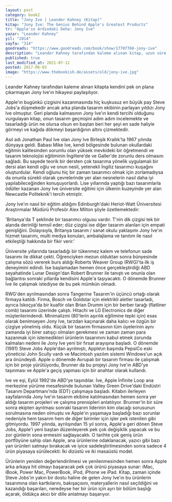 ```yaml
---
layout: post  
category: book2  
title: "Jony Ive | Leander Kahney (Kitap)"  
kitap: "Jony Ive: The Genius Behind Apple's Greatest Products"  
tr: "Apple'ın Ardındaki Deha: Jony Ive"  
yazar: "Leander Kahney"  
yil: "2014"  
sayfa: "314"  
goodreads: "https://www.goodreads.com/book/show/17707768-jony-ive"
description: "Leander Kahney tarafından kaleme alınan kitap, uzun süre Apple'ın baş tasarımcısı olarak çalışan ancak kendisini pek de ön plana çıkarmayan Jony Ive'ın hikayesini anlatıyor."
published: true
last_modified_at: 2021-07-12
posted: 2017-06-03
image: "https://www.thebookish.de/assets/old/jony-ive.jpg"
---
```


Leander Kahney tarafından kaleme alınan kitapta kendini pek on plana çıkarmayan Jony Ive'ın hikayesi paylaşılıyor.   
  
Apple'ın bugünkü çizgisini kazanmasında hiç kuşkusuz en büyük pay Steve Jobs'a düşmekedir ancak arka planda tasarım ekibinin parlayan yıldızı Jony Ive olmuştur. Geri planda kalmasının Jony Ive'ın kendi tercihi olduğunu vurgulayan kitap, onun tasarım geçmişini adım adım incelemekte ve tasarladığı ürün ne olursa olsun en baştan beri her şeyi en sade haliyle görmeyi ve kağıda dökmeyi başardığının altını çizmektedir.   
  
Asıl adı Jonathan Paul Ive olan Jony Ive Birleşik Krallık'ta 1967 yılında dünyaya geldi. Babası Mike Ive, kendi bölgesinde bulunan okullardaki eğitmin kalitesinden sorumlu olan yüksek mevkideki bir öğretmendi ve tasarım teknolojisi eğitiminin İngiltere'de ve Galler'de zorunlu ders olmasını sağladı. Bu sayede teorik bir dersten çok tasarıma yönelik uygulamalı bir dersi alan kendi oğlu ve onun nesli, yetenekli İngiliz tasarımcı kuşağını oluşturdular. Kendi oğlunu hiç bir zaman tasarımcı olmak için zorlamadıysa da onunla sürekli olarak çevrelerinde yer alan nesnelerin nasıl daha iyi yapılabileceğinden konuşuyorlardı. Lise yıllarında yaptığı bazı tasarımlarla ödüller kazanan Jony Ive üniversite eğitimi için ülkenin kuzeyinde yer alan Newcastle Politeknik'i tercih etmiştir. 
  
Jony Ive'ın nasıl bir eğitim aldığını Edinburgh'daki Heriot-Watt Üniversitesi Araştırmalar Müdürü Profesör Alex Milton şöyle özetlemektedir:   
  
'Britanya'da T şeklinde bir tasarımcı olgusu vardır. T'nin dik çizgisi tek bir alanda derinliği temsil eder; düz çizgisi ise diğer tasarım alanları için empati genişliğini. Dolayısıyla, Britanya tasarım / sanat okulu yaklaşımı Jony Ive'ın hizmet tasarımı, multi medya konuları, ambalajlama ve tanıtım ile nasıl etkileştiği hakkında bir fikir verir.'  
  
Üniversite yıllarında tasarladığı bir tükenmez kalem ve telefonun sade tasarımı ile dikkat çekti. Öğrenciyken mezun olduktan sonra bünyesinde çalışma sözü vererek burs aldığı Roberts Weaver Group (RWG)'ta ilk iş deneyimini edindi. İse başlamadan hemen önce gerçekleştirdiği ABD seyahatinde Lunar Design'dan Robert Brunner ile tanıştı ve onunla olan bağlantısı sonraki yıllarda kendisini Apple'a taşıyacaktı. O dönemde Brunner İve ile çalışmak istediyse de bu pek mümkün olmadı.  
  
RWG'den ayrılmasından sonra Tangerine Tasarım'in üçüncü ortağı olarak firmaya katıldı. Firma, Bosch ve Goldstar için elektrikli aletler tasarladı, ayrıca İskoçya'da bir kuaför olan Brian Drumm için bir berber tarağı (flatliner comb) tasarımı üzerinde çalıştı. Hitachi ve LG Electronics de diğer müşterilerindendi. Minimalizmi (80'lerin aşırılık eğilimine tepki için) esas olarak benimseyen Jony Ive, tarzdan kaçınarak daha kalıcı ve özgün bir çizgiye yönelmiş oldu. Küçük bir tasarım firmasının tüm üyelerinin aynı zamanda iyi birer satışçı olmaları gerekmesi ve zaman zaman para kazanmak için istemedikleri ürünlerin tasarımını kabul etmek zorunda kalmaları nedeni ile Jony Ive yeni bir fırsat arayışına başladı. O dönemde (1991) Steve Jobs Apple'dan ayrılmıştı, Apple\\ın başında PepsiCo eski yöneticisi John Scully vardı ve Macintosh yazılım sistemi Windows'un açık ara önündeydi. Apple o dönemde Avrupalı bir tasarım firması ile çalışmak için bir proje yürütüyordu, Brunner da bu projeyi Jony Ive'ın ABD'ye taşınması ve Apple'a geçiş yapması için bir anahtar olarak kullandı.  
  
Ive ve eşi, Eylül 1992'de ABD'ye taşındılar. İve, Apple İnfinite Loop ana merkezine yürüme mesafesinde bulunan Valley Green Drive'daki Endüstri Tasarım Departmanı'nda (EDT) çalışmaya başladı. Kitabın ilerleyen sayfalarında Jony Ive'ın tasarım ekibine katılmasından hemen sonra yer aldığı tasarım projeleri ve çalışma prensipleri anlatılıyor. Brunner'in bir süre sonra ekipten ayrılması sonraki tasarım liderinin kim olacağı sorusunun sorulmasına neden olmuştu ve Apple'ın yaşamaya başladığı bazı sorunlar nedeniyle hem tasarım hem de diğer birimler için işler pek istenilen gibi gitmiyordu. 1997 yılında, ayrılışından 15 yıl sonra, Apple'a geri dönen Steve Jobs, Apple'i yeni baştan düzenleyerek pek çok değişiklik yapacak ve bu zor günlerin sona ermesini sağlayacaktı. O tarihte çok geniş ürün portföyüne sahip olan Apple, ana ürünlerine odaklanacak, yazıcı gibi bazı yan ürünleri satmayı bırakacak ve iyice sadeleştirilmesinden sonra sadece 4 ürün piyasaya sürülecekti: İki dizüstü ve iki masaüstü model.  
  
Ürünlerin yeniden değerlendirilmesi ve yenilenmesinden hemen sonra Apple arka arkaya hit olmayı başaracak pek çok ürünü piyasaya sunar: iMac, iBook, Power Mac, PowerBook, iPod, iPhone ve iPad. Kitap, zaman içinde Steve Jobs'in yakın bir dostu haline de gelen Jony Ive'ın bu ürünlerin tasarımına olan kartkılarını, bakışaçısını, materyallerin nasıl seçildiğini ve kazandığı başarıları, neredeyse her bir ürün için ayrı bir bölüm başlığı açarak, öldükça akıcı bir dille anlatmayı başarıyor.  
  
